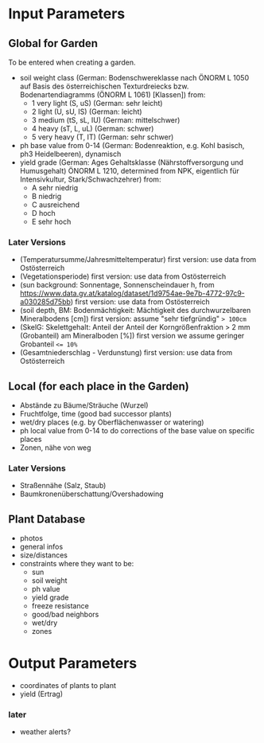 # Input Parameters

## Global for Garden

To be entered when creating a garden.

- soil weight class (German: Bodenschwereklasse nach ÖNORM L 1050 auf Basis des österreichischen Texturdreiecks bzw. Bodenartendiagramms (ÖNORM L 1061) [Klassen])
  from:
  - 1 very light (S, uS) (German: sehr leicht)
  - 2 light (U, sU, IS) (German: leicht)
  - 3 medium (tS, sL, IU) (German: mittelschwer)
  - 4 heavy (sT, L, uL) (German: schwer)
  - 5 very heavy (T, IT) (German: sehr schwer)
- ph base value from 0-14
  (German: Bodenreaktion, e.g. Kohl basisch, ph3 Heidelbeeren), dynamisch
- yield grade (German: Ages Gehaltsklasse (Nährstoffversorgung und Humusgehalt) ÖNORM L 1210, determined from NPK, eigentlich für Intensivkultur, Stark/Schwachzehrer)
  from:
  - A sehr niedrig
  - B niedrig
  - C ausreichend
  - D hoch
  - E sehr hoch

### Later Versions

- (Temperatursumme/Jahresmitteltemperatur)
  first version: use data from Ostösterreich
- (Vegetationsperiode)
  first version: use data from Ostösterreich
- (sun background: Sonnentage, Sonnenscheindauer h, from https://www.data.gv.at/katalog/dataset/1d9754ae-9e7b-4772-97c9-a030285d75bb)
  first version: use data from Ostösterreich
- (soil depth, BM: Bodenmächtigkeit: Mächtigkeit des durchwurzelbaren Mineralbodens [cm])
  first version: assume "sehr tiefgründig" `> 100cm`
- (SkelG: Skelettgehalt: Anteil der Anteil der Korngrößenfraktion > 2 mm (Grobanteil) am Mineralboden [%])
  first version we assume geringer Grobanteil `<= 10%`
- (Gesamtniederschlag - Verdunstung)
  first version: use data from Ostösterreich

## Local (for each place in the Garden)

- Abstände zu Bäume/Sträuche (Wurzel)
- Fruchtfolge, time (good bad successor plants)
- wet/dry places (e.g. by Oberflächenwasser or watering)
- ph local value from 0-14 to do corrections of the base value on specific places
- Zonen, nähe von weg

### Later Versions

- Straßennähe (Salz, Staub)
- Baumkronenüberschattung/Overshadowing

## Plant Database

- photos
- general infos
- size/distances
- constraints where they want to be:
  - sun
  - soil weight
  - ph value
  - yield grade
  - freeze resistance
  - good/bad neighbors
  - wet/dry
  - zones

# Output Parameters

- coordinates of plants to plant
- yield (Ertrag)

### later

- weather alerts?
